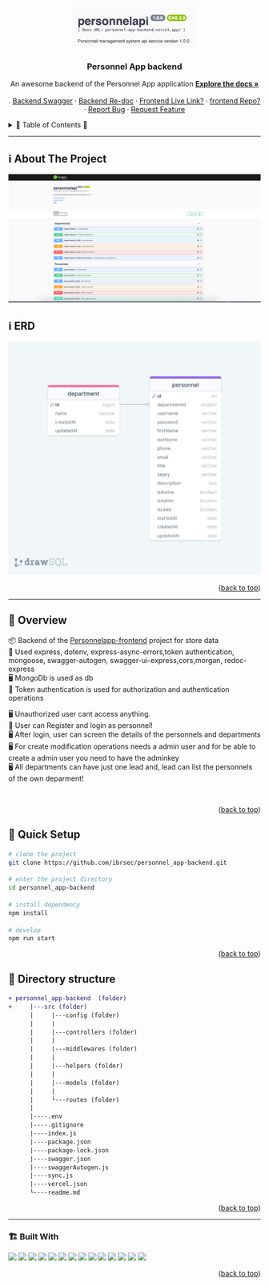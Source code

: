 
<a name="readme-top"></a>
  
 
<!-- PROJECT LOGO -->
<br />
<div align="center">
   
  <a href="https://personnel-app-backend.vercel.app/documents/swagger/">
    <img src="./src/assets/logo.png" alt="Logo" width="250"   >
  </a>

  <h3 align="center">Personnel App backend</h3>

  <p align="center">
    An awesome backend of the Personnel App application
    <a href="https://github.com/ibrsec/personnel_app-backend"><strong>Explore the docs »</strong></a>
    <br />
    <br />
    .
    <a href="https://personnel-app-backend.vercel.app/documents/swagger/">Backend Swagger</a>
    ·
    <a href="https://personnel-app-backend.vercel.app/documents/redoc/">Backend Re-doc</a>
    ·
    <a href="https://---/">Frontend Live Link?</a>
    ·
    <a href="https://github.com/ibrsec/---">frontend Repo?</a>
    ·
    <a href="https://github.com/ibrsec/personnel_app-backend/issues">Report Bug</a>
    ·
    <a href="https://github.com/ibrsec/personnel_app-backend/issues">Request Feature</a>
  </p>
</div>



<!-- TABLE OF CONTENTS -->
<details>
  <summary>📎 Table of Contents 📎 </summary>
  <ol>
    <li><a href="#about-the-project">About The Project</a></li>
    <li><a href="#erd">ERD</a></li>
     <!-- <li><a href="#figma">Figma</a></li> -->
     <li><a href="#overview">Overview</a></li>
     <li><a href="#quick-setup">Quick Setup</a></li>
     <li><a href="#directory-structure">Directory structure</a></li>
     <li><a href="#built-with">Built With</a></li>
    <!-- <li>
      <a href="#getting-started">Getting Started</a>
      <ul>
        <li><a href="#prerequisites">Prerequisites</a></li>
        <li><a href="#installation">Installation</a></li>
      </ul>
    </li>
    <li><a href="#usage">Usage</a></li>
    <li><a href="#roadmap">Roadmap</a></li>
    <li><a href="#contributing">Contributing</a></li>
    <li><a href="#license">License</a></li>
    <li><a href="#contact">Contact</a></li>
    <li><a href="#acknowledgments">Acknowledgments</a></li> -->

    
  </ol>
</details>





---

<!-- ABOUT THE PROJECT -->
<a name="about-the-project"></a>
## ℹ️ About The Project
 
[![personnel_app-backend](./src/assets/swagger.png)](https://personnel_app-backend.vercel.app/api-doc/)

<!-- ERD OF THE PROJECT -->
<a name="erd"></a>
## ℹ️ ERD
[![personnel_app-backend](./src/assets/erd.png)](https://personnel_app-backend.vercel.app/api-doc/)




<p align="right">(<a href="#readme-top">back to top</a>)</p>


---

<!-- ## Figma 

<a href="https://www.figma.com/file/ePyCHKsx2ODB32uLgyUEEd/bootstrap-home-page?type=design&node-id=0%3A1&mode=design&t=edDzadCB9Ev5FS1a-1">Figma Link</a>  

  <p align="right">(<a href="#readme-top">back to top</a>)</p>




--- -->
<a name="overview"></a>
## 👀 Overview

📦 Backend of the    <a href="https://github.com/ibrsec/---">Personnelapp-frontend</a> project  for store data </br>
🎯 Used express, dotenv, express-async-errors,token authentication, mongoose, swagger-autogen, swagger-ui-express,cors,morgan, redoc-express  </br>
🖥 MongoDb is used as db </br>
🔩 Token authentication is used for authorization and authentication operations </br>
<!-- 🖥 --</br> -->
🖥 Unauthorized user cant access anything.</br>
 🔩 User can Register and login as personnel! </br>
🖥 After login, user can screen the details of the personnels and departments</br>
🖥 For create modification operations needs a admin user and for be able to create a admin user you need to have the adminkey</br>
🖥 All departments can have just one lead and, lead can list the personnels of the own deparment!</br>




<!-- 💪 -</br> -->
<!-- 🌱 -</br> -->
 <!-- 🐞 ---  </br> -->
<!-- 🏀 --- </br> -->
<!-- 🌱  ---</br>   -->
</br>


<p align="right">(<a href="#readme-top">back to top</a>)</p>


<a name="quick-setup"></a>
## 🛫 Quick Setup

```sh
# clone the project
git clone https://github.com/ibrsec/personnel_app-backend.git

# enter the project directory
cd personnel_app-backend

# install dependency
npm install 

# develop
npm run start 
```

<p align="right">(<a href="#readme-top">back to top</a>)</p>


<!-- ## 🐞 Debug

![personnel_app-backend.gif](/personnel_app-backend.gif) -->








<a name="directory-structure"></a>
## 📂 Directory structure 

```diff
+ personnel_app-backend  (folder)     
+     |---src (folder) 
      |     |---config (folder)       
      |     |           
      |     |---controllers (folder) 
      |     |    
      |     |---middlewares (folder)      
      |     |          
      |     |---helpers (folder)      
      |     |          
      |     |---models (folder)           
      |     |          
      |     └---routes (folder)  
      |      
      |----.env
      |----.gitignore
      |----index.js
      |----package.json
      |----package-lock.json
      |----swagger.json
      |----swaggerAutogen.js
      |----sync.js
      |----vercel.json
      └----readme.md 
```


<p align="right">(<a href="#readme-top">back to top</a>)</p>

---

<a name="built-with"></a>
### 🏗️ Built With

 
<!-- https://dev.to/envoy_/150-badges-for-github-pnk  search skills-->

 <!-- <img src="https://img.shields.io/badge/HTML-239120?style=for-the-badge&logo=html5&logoColor=white"> -->
 <!-- <img src="https://img.shields.io/badge/CSS-239120?&style=for-the-badge&logo=css3&logoColor=white&color=red">  -->
 <img src="https://img.shields.io/badge/JavaScript-F7DF1E?style=for-the-badge&logo=javascript&logoColor=black"> 
 <!-- <img src="https://img.shields.io/badge/Bootstrap-563D7C?style=for-the-badge&logo=bootstrap&logoColor=white">  -->
 <!-- <img src="https://img.shields.io/badge/Sass-CC6699?style=for-the-badge&logo=sass&logoColor=white">  -->
 <!-- <img src="https://img.shields.io/badge/Vite-AB4BFE?style=for-the-badge&logo=vite&logoColor=FFC920">  -->
 <!-- <img src="https://img.shields.io/badge/React-20232A?style=for-the-badge&logo=react&logoColor=61DAFB">  -->
 <!-- <img src="https://img.shields.io/badge/Next-20232A?style=for-the-badge&logo=next&logoColor=61DAFB">  -->
 <!-- <img src="https://img.shields.io/badge/React_Router-CA4245?style=for-the-badge&logo=react-router&logoColor=white">  -->
 <!-- <img src="https://img.shields.io/badge/App-Router-CA4245?style=for-the-badge&logo=app-router&logoColor=white">  -->

  <!-- <img src="https://img.shields.io/badge/Redux-593D88?style=for-the-badge&logo=redux&logoColor=white">   -->
 <!-- <img src="https://img.shields.io/badge/Redux Toolkit-593D88?style=for-the-badge&logo=redux&logoColor=white">  -->
 <!-- <img src="https://img.shields.io/badge/Redux--Persist -593D88?style=for-the-badge&logo=redux&logoColor=white">  -->
 <!-- <img src="https://img.shields.io/badge/Context API-593D88?style=for-the-badge&logo=context&logoColor=white">  -->


 <!-- <img src="https://img.shields.io/badge/Axios-593D88?style=for-the-badge&logo=axios&logoColor=white">  -->

 <!-- <img src="https://img.shields.io/badge/Tailwind_CSS-38B2AC?style=for-the-badge&logo=tailwind-css&logoColor=white">  -->

 <!-- <img src="https://img.shields.io/badge/Material--UI-0081CB?style=for-the-badge&logo=material-ui&logoColor=white">  -->
 <!-- <img src="https://img.shields.io/badge/Tailwind_CSS-38B2AC?style=for-the-badge&logo=tailwind-css&logoColor=white">  -->
 <!-- <img src="https://img.shields.io/badge/Formik-172B4D?style=for-the-badge&logo=formik&logoColor=white">  -->
 <!-- <img src="https://img.shields.io/badge/Yup-172B4D?style=for-the-badge&logo=yup&logoColor=white">  -->
 <!-- <img src="https://img.shields.io/badge/Toastify-45CC11?style=for-the-badge&logo=toastify-ui&logoColor=white">  -->
 <img src="https://img.shields.io/badge/Node.js-43853D?style=for-the-badge&logo=node.js&logoColor=white"> 
 <img src="https://img.shields.io/badge/Express.js-404D59?style=for-the-badge"> 
 <img src="https://img.shields.io/badge/MongoDB-4EA94B?style=for-the-badge&logo=mongodb&logoColor=white"> 
 <img src="https://img.shields.io/badge/Mongoose-4EA94B?style=for-the-badge&logo=mongoose&logoColor=white"> 
 <!-- <img src="https://img.shields.io/badge/json%20web%20tokens-323330?style=for-the-badge&logo=json-web-tokens&logoColor=pink">  -->
 <img src="https://img.shields.io/badge/Token%20authentication-000000?style=for-the-badge&logo=token&logoColor=white"> 

<!-- swagger -->
 <img src="https://img.shields.io/badge/Swagger%20Autogen-4EA94B?style=for-the-badge&logo=swagger&logoColor=white"> 
 <img src="https://img.shields.io/badge/Swagger%20ui%20express-4EA94B?style=for-the-badge&logo=swagger&logoColor=white"> 
 <img src="https://img.shields.io/badge/Redoc-4EA94B?style=for-the-badge&logo=redoc&logoColor=white"> 


 <img src="https://img.shields.io/badge/Morgan-000000?style=for-the-badge&logo=morgan&logoColor=white"> 
 <img src="https://img.shields.io/badge/Express%20async%20errors-000000?style=for-the-badge&logo=expressasyncerrors&logoColor=white"> 
 <img src="https://img.shields.io/badge/dotenv-000000?style=for-the-badge&logo=dotenv&logoColor=white"> 
 <img src="https://img.shields.io/badge/cors-000000?style=for-the-badge&logo=cors&logoColor=white"> 
 

 <img src="https://img.shields.io/badge/Vercel-000000?style=for-the-badge&logo=vercel&logoColor=white"> 



 
<p align="right">(<a href="#readme-top">back to top</a>)</p>



